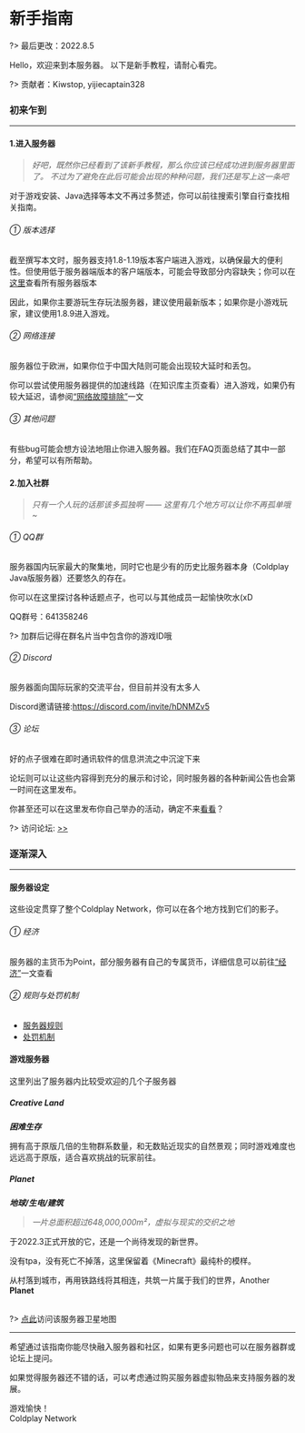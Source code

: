 # 新手指南

?> 最后更改：2022.8.5

Hello，欢迎来到本服务器。
以下是新手教程，请耐心看完。

?> 贡献者：Kiwstop, yijiecaptain328


### 初来乍到

----------

#### 1.进入服务器


> *好吧，既然你已经看到了该新手教程，那么你应该已经成功进到服务器里面了。*
> *不过为了避免在此后可能会出现的种种问题，我们还是写上这一条吧*

对于游戏安装、Java选择等本文不再过多赘述，你可以前往搜索引擎自行查找相关指南。

###### ① 版本选择

截至撰写本文时，服务器支持1.8-1.19版本客户端进入游戏，以确保最大的便利性。但使用低于服务器端版本的客户端版本，可能会导致部分内容缺失；你可以在[这里](https://docs.coldplays.net/#/csje/servers)查看所有服务器版本

因此，如果你主要游玩生存玩法服务器，建议使用最新版本；如果你是小游戏玩家，建议使用1.8.9进入游戏。

###### ② 网络连接

服务器位于欧洲，如果你位于中国大陆则可能会出现较大延时和丢包。

你可以尝试使用服务器提供的加速线路（在知识库主页查看）进入游戏，如果仍有较大延迟，请参阅[“网络故障排除”](https://docs.coldplays.net/#/csje/network-troubleshoot)一文

###### ③ 其他问题

有些bug可能会想方设法地阻止你进入服务器。我们在FAQ页面总结了其中一部分，希望可以有所帮助。

#### 2.加入社群

> *只有一个人玩的话那该多孤独啊 ——*
> *这里有几个地方可以让你不再孤单哦~*

###### ① QQ群

服务器国内玩家最大的聚集地，同时它也是少有的历史比服务器本身（Coldplay Java版服务器）还要悠久的存在。

你可以在这里探讨各种话题点子，也可以与其他成员一起愉快吹水(xD

QQ群号：641358246

?> 加群后记得在群名片当中包含你的游戏ID哦

###### ② Discord 

服务器面向国际玩家的交流平台，但目前并没有太多人

Discord邀请链接:https://discord.com/invite/hDNMZv5

###### ③ 论坛 

好的点子很难在即时通讯软件的信息洪流之中沉淀下来

论坛则可以让这些内容得到充分的展示和讨论，同时服务器的各种新闻公告也会第一时间在这里发布。

你甚至还可以在这里发布你自己举办的活动，确定不来[看看](https://coldplays.net/forums/%E7%A4%BE%E5%8C%BA%E6%B4%BB%E5%8A%A8.12/)？

?> 访问论坛: [>>](https://coldplays.net/forums/)

### 逐渐深入

----------

#### 服务器设定

这些设定贯穿了整个Coldplay Network，你可以在各个地方找到它们的影子。

###### ① 经济

服务器的主货币为Point，部分服务器有自己的专属货币，详细信息可以前往[“经济”](https://docs.coldplays.net/#/csje/economy)一文查看

###### ② 规则与处罚机制

 - [服务器规则](https://coldplays.net/rule)
 - [处罚机制](https://docs.coldplays.net/#/mechanism/punishments)


#### 游戏服务器

这里列出了服务器内比较受欢迎的几个子服务器

##### Creative Land

***困难生存***

拥有高于原版几倍的生物群系数量，和无数贴近现实的自然景观；同时游戏难度也远远高于原版，适合喜欢挑战的玩家前往。

##### Planet

***地球/生电/建筑***

> *一片总面积超过648,000,000m²，虚拟与现实的交织之地*

于2022.3正式开放的它，还是一个尚待发现的新世界。

没有tpa，没有死亡不掉落，这里保留着《Minecraft》最纯朴的模样。
 
从村落到城市，再用铁路线将其相连，共筑一片属于我们的世界，Another **Planet**
 
<br> ?> [点此](https://satellite.coldplays.net)访问该服务器卫星地图
 
 
----------

希望通过该指南你能尽快融入服务器和社区，如果有更多问题也可以在服务器群或论坛上提问。

如果觉得服务器还不错的话，可以考虑通过购买服务器虚拟物品来支持服务器的发展。

游戏愉快！<br>
Coldplay Network
